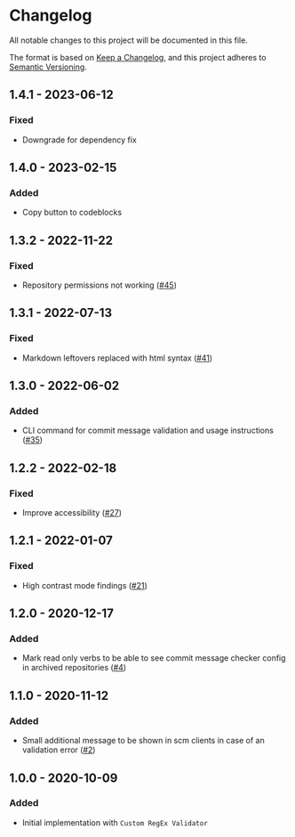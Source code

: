 # Changelog
All notable changes to this project will be documented in this file.

The format is based on [Keep a Changelog](https://keepachangelog.com/en/1.0.0/),
and this project adheres to [Semantic Versioning](https://semver.org/spec/v2.0.0.html).

## 1.4.1 - 2023-06-12
### Fixed
- Downgrade for dependency fix

## 1.4.0 - 2023-02-15
### Added
- Copy button to codeblocks

## 1.3.2 - 2022-11-22
### Fixed
- Repository permissions not working ([#45](https://github.com/scm-manager/scm-commit-message-checker-plugin))

## 1.3.1 - 2022-07-13
### Fixed
- Markdown leftovers replaced with html syntax ([#41](https://github.com/scm-manager/scm-commit-message-checker-plugin/pull/41))

## 1.3.0 - 2022-06-02
### Added
- CLI command for commit message validation and usage instructions ([#35](https://github.com/scm-manager/scm-commit-message-checker-plugin/pull/35))

## 1.2.2 - 2022-02-18
### Fixed
- Improve accessibility ([#27](https://github.com/scm-manager/scm-commit-message-checker-plugin/pull/27))

## 1.2.1 - 2022-01-07
### Fixed
- High contrast mode findings ([#21](https://github.com/scm-manager/scm-commit-message-checker-plugin/pull/21))

## 1.2.0 - 2020-12-17
### Added
- Mark read only verbs to be able to see commit message checker config in archived repositories ([#4](https://github.com/scm-manager/scm-commit-message-checker-plugin/pull/4))

## 1.1.0 - 2020-11-12
### Added
- Small additional message to be shown in scm clients in case of an validation error ([#2](https://github.com/scm-manager/scm-commit-message-checker-plugin/pull/2))

## 1.0.0 - 2020-10-09
### Added
- Initial implementation with `Custom RegEx Validator`


